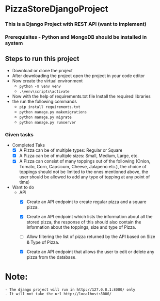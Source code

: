 # PizzaStoreDjangoProject

### This is a Django Project with REST API (want to implement)
### Prerequisites - Python and MongoDB should be installed in system 

## Steps to run this project
  - Download or clone the project
  - After downloading the project open the project in your code editor
  - Now create the virtual environment
    - ```python -m venv venv```
    - ```.\venv\scripts\activate```
  - Now with the help of requirements.txt file Install the required libraries 
  - the run the following commands
    - ```pip install requirements.txt```
    - ```python manage.py makemigrations```
    - ```python manage.py migrate```
    - ```python manage.py runserver```
    
### Given tasks
  - Completed Taks
    - [x] A Pizza can be of multiple types: Regular or Square
    - [x] A Pizza can be of multiple sizes: Small, Medium, Large, etc. 
    - [x] A Pizza can consist of many toppings out of the following (Onion, Tomato, Corn, Capsicum, Cheese, Jalapeno etc.), the choice of toppings should not be limited to the ones 
	  mentioned above, the user should be allowed to add any type of topping at any point of time)
  - Want to do
    - API
      - [x] Create an API endpoint to create regular pizza and a square pizza.
      - [x] Create an API endpoint which lists the information about all the stored pizza, the response of this should also contain the information about the toppings, size and type of Pizza.
      - [ ] Allow filtering the list of pizza returned by the API based on Size & Type of Pizza.
      - [x] Create an API endpoint that allows the user to edit or delete any pizza from the database.


# Note:
    - The django project will run in http://127.0.0.1:8000/ only
    - It will not take the url http://localhost:8000/ 
    